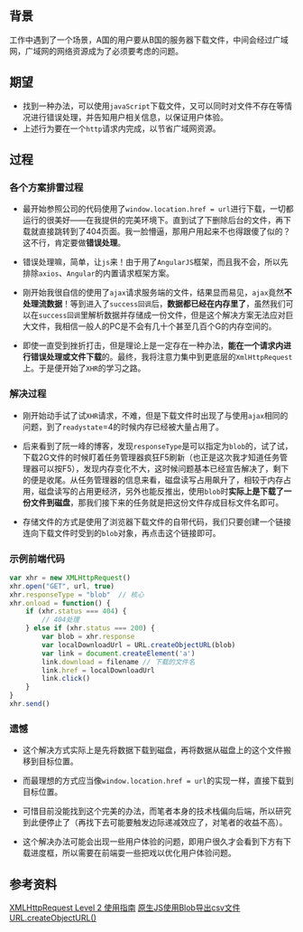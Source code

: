 ## 背景

工作中遇到了一个场景，A国的用户要从B国的服务器下载文件，中间会经过广域网，广域网的网络资源成为了必须要考虑的问题。


## 期望

- 找到一种办法，可以使用`javaScript`下载文件，又可以同时对文件不存在等情况进行错误处理，并告知用户相关信息，以保证用户体验。
- 上述行为要在一个`http`请求内完成，以节省广域网资源。


## 过程

### 各个方案排雷过程
- 最开始参照公司的代码使用了`window.location.href = url`进行下载，一切都运行的很美好——在我提供的完美环境下。直到试了下删除后台的文件，再下载就直接跳转到了404页面。我一脸懵逼，那用户用起来不也得跟傻了似的？这不行，肯定要做**错误处理**。


- 错误处理嘛，简单，让`js`来！由于用了`AngularJS`框架，而且我不会，所以先排除`axios`、`Angular`的内置请求框架方案。

- 刚开始我很自信的使用了`ajax`请求服务端的文件，结果显而易见，`ajax`竟然**不处理流数据**！等到进入了`success回调`后，**数据都已经在内存里了**，虽然我们可以在`success回调`里解析数据并存储成一份文件，但是这个解决方案无法应对巨大文件，我相信一般人的PC是不会有几十个甚至几百个G的内存空间的。

- 即使一直受到挫折打击，但是理论上是一定存在一种办法，**能在一个请求内进行错误处理或文件下载**的。最终，我将注意力集中到更底层的`XmlHttpRequest`上。于是便开始了`XHR`的学习之路。


### 解决过程

- 刚开始动手试了试`XHR`请求，不难，但是下载文件时出现了与使用`ajax`相同的问题，到了`readystate`=4的时候内存已经被大量占用了。

- 后来看到了阮一峰的博客，发现`responseType`是可以指定为`blob`的，试了试，下载2G文件的时候盯着任务管理器疯狂F5刷新（也正是这次我才知道任务管理器可以按F5），发现内存变化不大，这时候问题基本已经宣告解决了，剩下的便是收尾。从任务管理器的信息来看，磁盘读写占用飙升了，相较于内存占用，磁盘读写的占用更经济，另外也能反推出，使用`blob`时**实际上是下载了一份文件到磁盘**，那我们接下来的任务就是把这份文件存成目标文件名即可。

- 存储文件的方式是使用了浏览器下载文件的自带代码，我们只要创建一个链接连向下载文件时受到的`blob`对象，再点击这个链接即可。

### 示例前端代码
``` javascript
var xhr = new XMLHttpRequest()
xhr.open("GET", url, true)
xhr.responseType = "blob"  // 核心
xhr.onload = function() {
    if (xhr.status === 404) {
        // 404处理
    } else if (xhr.status === 200) {
        var blob = xhr.response
        var localDownloadUrl = URL.createObjectURL(blob)
        var link = document.createElement('a')
        link.download = filename // 下载的文件名
        link.href = localDownloadUrl
        link.click()
    }
}
xhr.send()
```

### 遗憾
- 这个解决方式实际上是先将数据下载到磁盘，再将数据从磁盘上的这个文件搬移到目标位置。

- 而最理想的方式应当像`window.location.href = url`的实现一样，直接下载到目标位置。

- 可惜目前没能找到这个完美的办法，而笔者本身的技术栈偏向后端，所以研究到此便停止了（再找下去可能要触发边际递减效应了，对笔者的收益不高）。

- 这个解决办法可能会出现一些用户体验的问题，即用户很久才会看到下方有下载进度框，所以需要在前端耍一些把戏以优化用户体验问题。

## 参考资料
[XMLHttpRequest Level 2 使用指南](https://www.ruanyifeng.com/blog/2012/09/xmlhttprequest_level_2.html)
[原生JS使用Blob导出csv文件](https://www.cnblogs.com/moluy/p/14096490.html)
[URL.createObjectURL()](https://developer.mozilla.org/zh-CN/docs/Web/API/URL/createObjectURL)